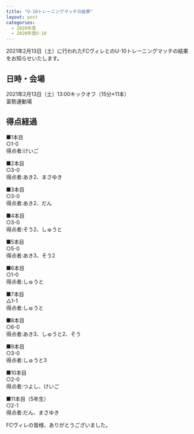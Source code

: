 ```yaml
---
title: "U-10トレーニングマッチの結果"
layout: post
categories:
  - 2020年度
  - 2020年度U-10
---
```


2021年2月13日（土）に行われたFCヴィレとのU-10トレーニングマッチの結果をお知らせいたします。

## 日時・会場

2021年2月13日（土）13:00キックオフ（15分×11本）<br>
富勢運動場


## 得点経過

■1本目<br>
○1-0<br>
得点者:けいご

■2本目<br>
○3-0<br>
得点者:あき2、まさゆき

■3本目<br>
○3-0<br>
得点者:あき2、だん

■4本目<br>
○3-0<br>
得点者:そう2、しゅうと

■5本目<br>
○5-0<br>
得点者:あき3、そう2

■6本目<br>
○1-0<br>
得点者:しゅうと

■7本目<br>
△1-1<br>
得点者:しゅうと

■8本目<br>
○6-0<br>
得点者:あき3、しゅうと2、そう

■9本目<br>
○3-0<br>
得点者:しゅうと3

■10本目<br>
○2-0<br>
得点者:つよし、けいご

■11本目（5年生）<br>
○2-1<br>
得点者:だん、まさゆき

FCヴィレの皆様、ありがとうございました。
